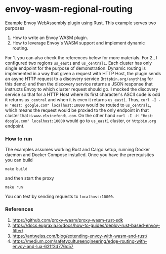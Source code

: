 # envoy-wasm-regional-routing

Example Envoy WebAssembly plugin using Rust. This example serves two purposes

1. How to write an Envoy WASM plugin.
2. How to leverage Envoy's WASM support and implement dynamic routing.

For 1. you can also check the references below for more materials. For 2.,
I configured two regions `us_east1` and `us_central1`. Each cluster has
only single endpoint for the purpose of demonstration. Dynamic routing is implemented
in a way that given a request with HTTP Host, the plugin sends an async
HTTP request to a discovery service (`httpbin.org/anything` for this demo) and then
the discovery service returns a JSON response that instructs Envoy to which cluster request should go.
I mocked the discovery service so that for a HTTP Host where its first character's ASCII code
is odd it returns `us_central` and when it is even it returns `us_east1`.
Thus, `curl -I -H "Host: google.com" localhost:10000` would be routed to `us_central1`,
which means the request would be proxied to the only endpoint in that cluster that is `www.elvinefendi.com`.
On the other hand `curl -I -H "Host: doogle.com" localhost:10000` would go to `us_east1` cluster,
or `httpbin.org` endpoint.


### How to run

The examples assumes working Rust and Cargo setup, running Docker daemon and Docker Compose installed.
Once you have the prerequisites you can build

```
make build
```

and then start the proxy

```
make run
```

You can test by sending requests to `localhost:10000`.

### References

1. https://github.com/proxy-wasm/proxy-wasm-rust-sdk
1. https://docs.eupraxia.io/docs/how-to-guides/deploy-rust-based-envoy-filter/
1. https://antweiss.com/blog/extending-envoy-with-wasm-and-rust/
1. https://medium.com/safetycultureengineering/edge-routing-with-envoy-and-lua-621f3d776c57
